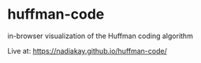 # huffman-code
in-browser visualization of the Huffman coding algorithm

Live at: https://nadiakay.github.io/huffman-code/
